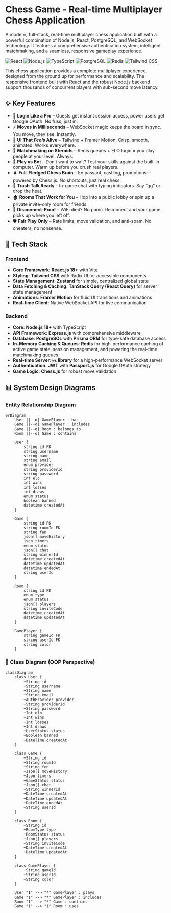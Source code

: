 # Chess Game - Real-time Multiplayer Chess Application

A modern, full-stack, real-time multiplayer chess application built with a powerful combination of Node.js, React, PostgreSQL, and WebSocket technology. It features a comprehensive authentication system, intelligent matchmaking, and a seamless, responsive gameplay experience.

![React](https://img.shields.io/badge/React-20232A?style=for-the-badge&logo=react&logoColor=61DAFB)
![Node.js](https://img.shields.io/badge/Node.js-339933?style=for-the-badge&logo=nodedotjs&logoColor=white)
![TypeScript](https://img.shields.io/badge/TypeScript-007ACC?style=for-the-badge&logo=typescript&logoColor=white)
![PostgreSQL](https://img.shields.io/badge/PostgreSQL-316192?style=for-the-badge&logo=postgresql&logoColor=white)
![Redis](https://img.shields.io/badge/redis-%23DD0031.svg?&style=for-the-badge&logo=redis&logoColor=white)
![Tailwind CSS](https://img.shields.io/badge/Tailwind_CSS-38B2AC?style=for-the-badge&logo=tailwind-css&logoColor=white)

This chess application provides a complete multiplayer experience, designed from the ground up for performance and scalability. The responsive frontend built with React and the robust Node.js backend support thousands of concurrent players with sub-second move latency.

## ✨ Key Features  

- 🔐 **Login Like a Pro** – Guests get instant session access, power users get Google OAuth. No fuss, just in.  
- ⚡ **Moves in Milliseconds** – WebSocket magic keeps the board in sync. You move, they see. Instantly.  
- 🎨 **UI That *Feels* Alive** – Tailwind + Framer Motion. Crisp, smooth, animated. Works everywhere.  
- 🧠 **Matchmaking on Steroids** – Redis queues + ELO logic = you play people at your level. Always.  
- 🤖 **Play vs Bot** – Don’t want to wait? Test your skills against the built-in computer. Warm up before you crush real players.  
- ♟️ **Full-Fledged Chess Brain** – En passant, castling, promotions—powered by Chess.js. No shortcuts, just real chess.  
- 💬 **Trash Talk Ready** – In-game chat with typing indicators. Say “gg” or drop the heat.  
- 🏠 **Rooms That Work for You** – Hop into a public lobby or spin up a private invite-only room for friends.  
- 🔄 **Disconnect-Proof** – WiFi died? No panic. Reconnect and your game picks up where you left off.  
- 🛡️ **Fair Play Only** – Rate limits, move validation, and anti-spam. No cheaters, no nonsense.  

## 🚀 Tech Stack

### Frontend

-   **Core Framework**: **React.js 18+** with Vite
-   **Styling**: **Tailwind CSS** with Radix UI for accessible components
-   **State Management**: **Zustand** for simple, centralized global state
-   **Data Fetching & Caching**: **TanStack Query (React Query)** for server state management
-   **Animations**: **Framer Motion** for fluid UI transitions and animations
-   **Real-time Client**: Native WebSocket API for live communication

### Backend

-   **Core**: **Node.js 18+** with TypeScript
-   **API Framework**: **Express.js** with comprehensive middleware
-   **Database**: **PostgreSQL** with **Prisma ORM** for type-safe database access
-   **In-Memory Caching & Queues**: **Redis** for high-performance caching of active game state, session management, and powering the real-time matchmaking queues.
-   **Real-time Server**: **`ws` library** for a high-performance WebSocket server
-   **Authentication**: **JWT** with **Passport.js** for Google OAuth strategy
-   **Game Logic**: **Chess.js** for robust move validation

## 📊 System Design Diagrams

### Entity Relationship Diagram


```mermaid
erDiagram
    User ||--o{ GamePlayer : has
    Game ||--o{ GamePlayer : includes
    Game ||--o{ Room : belongs_to
    Room ||--o{ Game : contains

    User {
        string id PK
        string username
        string name
        string email
        enum provider
        string providerId
        string password
        int elo
        int wins
        int losses
        int draws
        enum status
        boolean banned
        datetime createdAt
    }

    Game {
        string id PK
        string roomId FK
        string fen
        json[] moveHistory
        json timers
        enum status
        json[] chat
        string winnerId
        datetime createdAt
        datetime updatedAt
        datetime endedAt
        string userId
    }

    Room {
        string id PK
        enum type
        enum status
        json[] players
        string inviteCode
        datetime createdAt
        datetime updatedAt
    }

    GamePlayer {
        string gameId FK
        string userId FK
        string color
    }
```

### 🧭 Class Diagram (OOP Perspective)

```mermaid
classDiagram
    class User {
        +String id
        +String username
        +String name
        +String email
        +AuthProvider provider
        +String providerId
        +String password
        +Int elo
        +Int wins
        +Int losses
        +Int draws
        +UserStatus status
        +Boolean banned
        +DateTime createdAt
    }

    class Game {
        +String id
        +String roomId
        +String fen
        +Json[] moveHistory
        +Json timers
        +GameStatus status
        +Json[] chat
        +String winnerId
        +DateTime createdAt
        +DateTime updatedAt
        +DateTime endedAt
        +String userId
    }

    class Room {
        +String id
        +RoomType type
        +RoomStatus status
        +Json[] players
        +String inviteCode
        +DateTime createdAt
        +DateTime updatedAt
    }

    class GamePlayer {
        +String gameId
        +String userId
        +String color
    }

    User "1" --> "*" GamePlayer : plays
    Game "1" --> "*" GamePlayer : includes
    Room "1" --> "*" Game : contains
    Game "1" --> "1" Room : uses
```